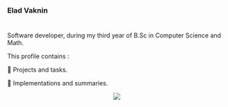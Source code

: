  ###                            Elad Vaknin
 #
 
Software developer, during my third year of B.Sc in Computer Science and Math.

This profile contains : 

:dart:  Projects and tasks.

:dart: Implementations and summaries.



<p align="center">
<img align="center" src="https://github-readme-stats.vercel.app/api?username=EladVaknin&show_icons=true&theme=react&layout=compact&line_height=20" />
</p>
